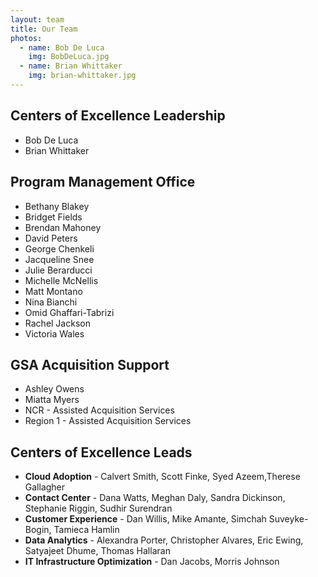 ```yaml
---
layout: team
title: Our Team
photos:
  - name: Bob De Luca
    img: BobDeLuca.jpg 
  - name: Brian Whittaker
    img: brian-whittaker.jpg 
---
```

## Centers of Excellence Leadership
- Bob De Luca 
- Brian Whittaker

## Program Management Office
- Bethany Blakey
- Bridget Fields
- Brendan Mahoney
- David Peters
- George Chenkeli
- Jacqueline Snee
- Julie Berarducci
- Michelle McNellis
- Matt Montano
- Nina Bianchi
- Omid Ghaffari-Tabrizi
- Rachel Jackson
- Victoria Wales

## GSA Acquisition Support
- Ashley Owens
- Miatta Myers
- NCR - Assisted Acquisition Services
- Region 1 - Assisted Acquisition Services

## Centers of Excellence Leads
- **Cloud Adoption** - Calvert Smith, Scott Finke, Syed Azeem,Therese Gallagher
- **Contact Center** - Dana Watts, Meghan Daly, Sandra Dickinson, Stephanie Riggin, Sudhir Surendran
- **Customer Experience** - Dan Willis, Mike Amante, Simchah Suveyke-Bogin, Tamieca Hamlin
- **Data Analytics** - Alexandra Porter, Christopher Alvares, Eric Ewing, Satyajeet Dhume, Thomas Hallaran
- **IT Infrastructure Optimization** - Dan Jacobs, Morris Johnson
